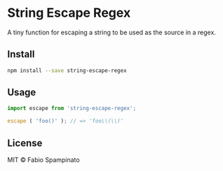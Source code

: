 # String Escape Regex

A tiny function for escaping a string to be used as the source in a regex.

## Install

```sh
npm install --save string-escape-regex
```

## Usage

```ts
import escape from 'string-escape-regex';

escape ( 'foo()' ); // => 'foo\\(\\)'
```

## License

MIT © Fabio Spampinato
